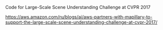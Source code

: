 Code for Large-Scale Scene Understanding Challenge at CVPR 2017

https://aws.amazon.com/ru/blogs/ai/aws-partners-with-mapillary-to-support-the-large-scale-scene-understanding-challenge-at-cvpr-2017/

